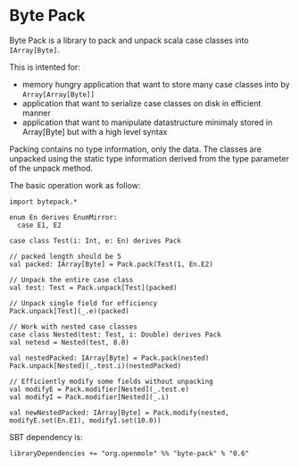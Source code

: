 

# Byte Pack

Byte Pack is a library to pack and unpack scala case classes into `IArray[Byte]`.

This is intented for:
 - memory hungry application that want to store many case classes into by `Array[Array[Byte]]`
 - application that want to serialize case classes on disk in efficient manner
 - application that want to manipulate datastructure minimaly stored in Array[Byte] but with a high level syntax

Packing contains no type information, only the data. The classes are unpacked using the static type information derived from the type parameter of the unpack method. 

The basic operation work as follow:
```scala3
import bytepack.*

enum En derives EnumMirror:
  case E1, E2

case class Test(i: Int, e: En) derives Pack

// packed length should be 5
val packed: IArray[Byte] = Pack.pack(Test(1, En.E2)

// Unpack the entire case class
val test: Test = Pack.unpack[Test](packed)

// Unpack single field for efficiency
Pack.unpack[Test](_.e)(packed)

// Work with nested case classes
case class Nested(test: Test, i: Double) derives Pack
val netesd = Nested(test, 8.0)

val nestedPacked: IArray[Byte] = Pack.pack(nested)
Pack.unpack[Nested](_.test.i)(nestedPacked)

// Efficiently modify some fields without unpacking
val modifyE = Pack.modifier[Nested](_.test.e)
val modifyI = Pack.modifier[Nested](_.i)

val newNestedPacked: IArray[Byte] = Pack.modify(nested, modifyE.set(En.E1), modifyI.set(10.0))
```

SBT dependency is:

```
libraryDependencies += "org.openmole" %% "byte-pack" % "0.6"
```
